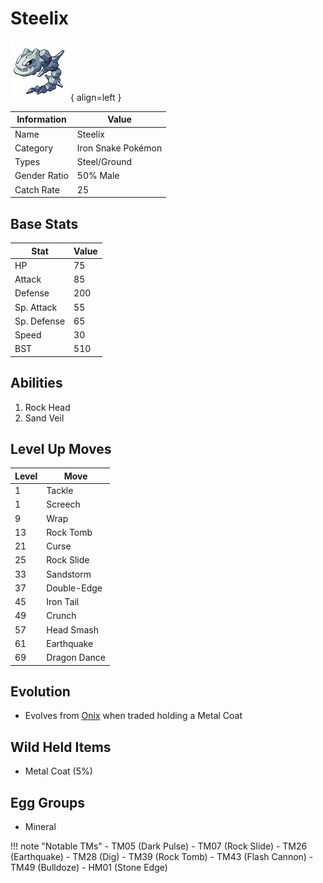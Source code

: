 # Steelix

![Steelix](../images/pokemon/208.png){ align=left }

| Information | Value |
|------------|--------|
| Name | Steelix |
| Category | Iron Snake Pokémon |
| Types | Steel/Ground |
| Gender Ratio | 50% Male |
| Catch Rate | 25 |

## Base Stats

| Stat | Value |
|------|-------|
| HP | 75 |
| Attack | 85 |
| Defense | 200 |
| Sp. Attack | 55 |
| Sp. Defense | 65 |
| Speed | 30 |
| BST | 510 |

## Abilities
1. Rock Head
2. Sand Veil

## Level Up Moves
| Level | Move |
|-------|------|
| 1 | Tackle |
| 1 | Screech |
| 9 | Wrap |
| 13 | Rock Tomb |
| 21 | Curse |
| 25 | Rock Slide |
| 33 | Sandstorm |
| 37 | Double-Edge |
| 45 | Iron Tail |
| 49 | Crunch |
| 57 | Head Smash |
| 61 | Earthquake |
| 69 | Dragon Dance |

## Evolution
- Evolves from [Onix](095-onix.md) when traded holding a Metal Coat

## Wild Held Items
- Metal Coat (5%)

## Egg Groups
- Mineral

!!! note "Notable TMs"
    - TM05 (Dark Pulse)
    - TM07 (Rock Slide)
    - TM26 (Earthquake)
    - TM28 (Dig)
    - TM39 (Rock Tomb)
    - TM43 (Flash Cannon)
    - TM49 (Bulldoze)
    - HM01 (Stone Edge)
